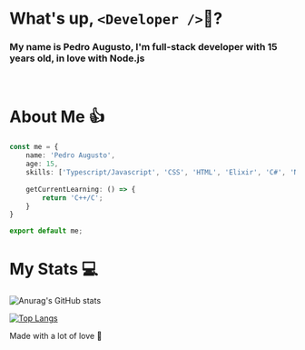 <!-- Se você leu isso, você é realmente muito legal! -->
<!-- hentai -->

# What's up, `<Developer />`👋?
### My name is Pedro Augusto, I'm full-stack developer with 15 years old, in love with Node.js


<br>

# About Me 👍
```typescript
const me = {
    name: 'Pedro Augusto',
    age: 15,
    skills: ['Typescript/Javascript', 'CSS', 'HTML', 'Elixir', 'C#', 'Node.js', 'Jest', 'Next.js', 'React'],
    
    getCurrentLearning: () => {
        return 'C++/C';
    }
}

export default me;
```

# My Stats 💻

![Anurag's GitHub stats](https://github-readme-stats.vercel.app/api?username=pedrinfx&show_icons=true&bg_color=121214&title_color=9264f5&text_color=dedede)

[![Top Langs](https://github-readme-stats.vercel.app/api/top-langs/?username=pedrinfx&bg_color=121214&title_color=9264f5&text_color=dedede)](https://github.com/pedrinfx)


Made with a lot of love 💖
<!-- Kinda sus -->
<!-- Joe mamma -->
